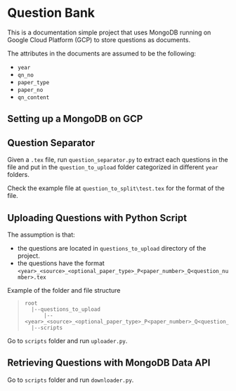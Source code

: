 # Question Bank

This is a documentation simple project that uses MongoDB running on Google Cloud Platform (GCP) to store questions as documents.

The attributes in the documents are assumed to be the following:
- `year`
- `qn_no`
- `paper_type`
- `paper_no`
- `qn_content`

## Setting up a MongoDB on GCP


## Question Separator
Given a `.tex` file, run `question_separator.py` to extract each questions in the file and put in the `question_to_upload` folder categorized in 
different `year` folders.

Check the example file at `question_to_split\test.tex` for the format of the file.

## Uploading Questions with Python Script

The assumption is that:
- the questions are located in `questions_to_upload` directory of the project. 
- the questions have the format `<year>_<source>_<optional_paper_type>_P<paper_number>_Q<question_number>.tex` 

Example of the folder and file structure

>```
>root
>   |--questions_to_upload
>       |--<year>_<source>_<optional_paper_type>_P<paper_number>_Q<question_number>.tex
>   |--scripts
>```

Go to `scripts` folder and run `uploader.py`. 

## Retrieving Questions with MongoDB Data API

Go to `scripts` folder and run `downloader.py`. 

